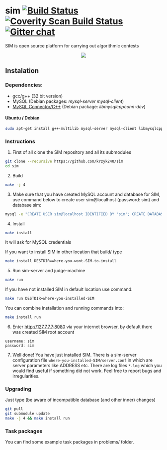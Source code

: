 # sim [![Build Status](https://travis-ci.org/krzyk240/sim.svg?branch=master)](https://travis-ci.org/krzyk240/sim) [![Coverity Scan Build Status](https://scan.coverity.com/projects/6466/badge.svg)](https://scan.coverity.com/projects/krzyk240-sim) [![Gitter chat](https://badges.gitter.im/krzyk240/sim.png)](https://gitter.im/krzyk240/sim)

SIM is open source platform for carrying out algorithmic contests

<div align="center">
  <img src="http://krzyk240.github.io/img/sim.png"/>
</div>


## Instalation

### Dependencies:

- gcc/g++ (32 bit version)
- MySQL (Debian packages: _mysql-server mysql-client_)
- [MySQL Connector/C++](http://dev.mysql.com/downloads/connector/cpp/) (Debian package: _libmysqlcppconn-dev_)

#### Ubuntu / Debian

  ```sh
  sudo apt-get install g++-multilib mysql-server mysql-client libmysqlcppconn-dev
  ```

### Instructions

1. First of all clone the SIM repository and all its submodules

  ```sh
  git clone --recursive https://github.com/krzyk240/sim
  cd sim
  ```

2. Build

  ```sh
  make -j 4
  ```

3. Make sure that you have created MySQL account and database for SIM, use command below to create user sim@localhost (password: sim) and database sim:

  ```sh
  mysql -e "CREATE USER sim@localhost IDENTIFIED BY 'sim'; CREATE DATABASE sim; GRANT ALL ON sim.* TO 'sim'@'localhost';" -u root -p
  ```

4. Install

  ```sh
  make install
  ```
  It will ask for MySQL credentials

  If you want to install SIM in other location that build/ type

  ```sh
  make install DESTDIR=where-you-want-SIM-to-install
  ```

5. Run sim-server and judge-machine

  ```sh
  make run
  ```

  If you have not installed SIM in default location use command:

  ```sh
  make run DESTDIR=where-you-installed-SIM
  ```

  You can combine installation and running commands into:
  ```sh
  make install run
  ```

6. Enter http://127.7.7.7:8080 via your internet browser, by default there was created SIM root account
  ```
  username: sim
  password: sim
  ```

7. Well done! You have just installed SIM. There is a sim-server configuration file `where-you-installed-SIM/server.conf` in which are server parameters like ADDRESS etc. There are log files `*.log` which you would find useful if something did not work. Feel free to report bugs and irregularities.

### Upgrading
Just type (be aware of incompatible database (and other inner) changes)
```sh
git pull
git submodule update
make -j 4 && make install run
```

### Task packages
You can find some example task packages in problems/ folder.
